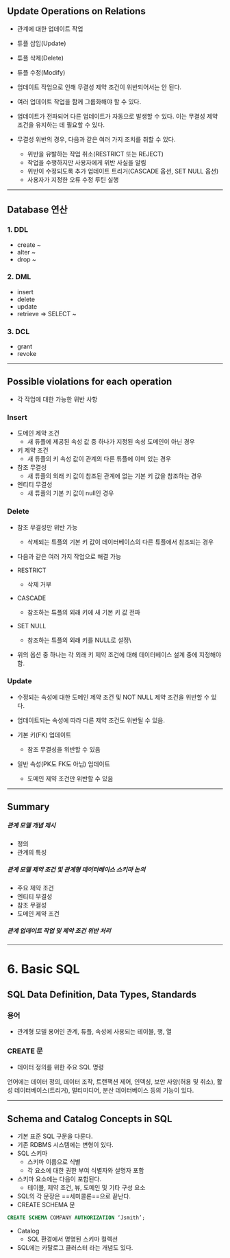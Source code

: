 ## Update Operations on Relations
- 관계에 대한 업데이트 작업

- 튜플 삽입(Update)
- 튜플 삭제(Delete)
- 튜플 수정(Modify)
- 업데이트 작업으로 인해 무결성 제약 조건이 위반되어서는 안 된다.
- 여러 업데이트 작업을 함께 그룹화해야 할 수 있다.
- 업데이트가 전파되어 다른 업데이트가 자동으로 발생할 수 있다. 이는 무결성 제약 조건을 유지하는 데 필요할 수 있다.

- 무결성 위반의 경우, 다음과 같은 여러 가지 조치를 취할 수 있다.
	- 위반을 유발하는 작업 취소(RESTRICT 또는 REJECT)
	- 작업을 수행하지만 사용자에게 위반 사실을 알림
	- 위반이 수정되도록 추가 업데이트 트리거(CASCADE 옵션, SET NULL 옵션)
	- 사용자가 지정한 오류 수정 루틴 실행

---
## Database 연산
### 1. DDL
- create ~
- alter ~
- drop ~

### 2. DML
- insert
- delete
- update
- retrieve => SELECT ~

### 3. DCL
- grant
- revoke

---
## Possible violations for each operation
- 각 작업에 대한 가능한 위반 사항

### Insert
- 도메인 제약 조건
	- 새 튜플에 제공된 속성 값 중 하나가 지정된 속성 도메인이 아닌 경우
- 키 제약 조건
	- 새 튜플의 키 속성 값이 관계의 다른 튜플에 이미 있는 경우
- 참조 무결성
	- 새 튜플의 외래 키 값이 참조된 관계에 없는 기본 키 값을 참조하는 경우
- 엔티티 무결성
	- 새 튜플의 기본 키 값이 null인 경우

### Delete
- 참조 무결성만 위반 가능
	- 삭제되는 튜플의 기본 키 값이 데이터베이스의 다른 튜플에서 참조되는 경우

- 다음과 같은 여러 가지 작업으로 해결 가능
- RESTRICT
	- 삭제 거부
- CASCADE
	- 참조하는 튜플의 외래 키에 새 기본 키 값 전파
- SET NULL
	- 참조하는 튜플의 외래 키를 NULL로 설정\

- 위의 옵션 중 하나는 각 외래 키 제약 조건에 대해 데이터베이스 설계 중에 지정해야 함.

### Update
- 수정되는 속성에 대한 도메인 제약 조건 및 NOT NULL 제약 조건을 위반할 수 있다.

- 업데이트되는 속성에 따라 다른 제약 조건도 위반될 수 있음.
- 기본 키(FK) 업데이트
	- 참조 무결성을 위반할 수 있음
- 일반 속성(PK도 FK도 아님) 업데이트
	- 도메인 제약 조건만 위반할 수 있음

---
## Summary
##### 관계 모델 개념 제시
- 정의
- 관계의 특성

##### 관계 모델 제약 조건 및 관계형 데이터베이스 스키마 논의
- 주요 제약 조건
- 엔티티 무결성
- 참조 무결성
- 도메인 제약 조건

##### 관계 업데이트 작업 및 제약 조건 위반 처리

---
# 6. Basic SQL
## SQL Data Definition, Data Types, Standards
### 용어
- 관계형 모델 용어인 관계, 튜플, 속성에 사용되는 테이블, 행, 열

### CREATE 문
- 데이터 정의를 위한 주요 SQL 명령

언어에는 데이터 정의, 데이터 조작, 트랜잭션 제어, 인덱싱, 보안 사양(허용 및 취소), 활성 데이터베이스(트리거), 멀티미디어, 분산 데이터베이스 등의 기능이 있다.

---
## Schema and Catalog Concepts in SQL
- 기본 표준 SQL 구문을 다룬다.
- 기존 RDBMS 시스템에는 변형이 있다.
- SQL 스키마
	- 스키마 이름으로 식별
	- 각 요소에 대한 권한 부여 식별자와 설명자 포함
- 스키마 요소에는 다음이 포함된다.
	- 테이블, 제약 조건, 뷰, 도메인 및 기타 구성 요소
- SQL의 각 문장은 ==세미콜론==으로 끝난다.
- CREATE SCHEMA 문
```SQL
CREATE SCHEMA COMPANY AUTHORIZATION ‘Jsmith’;
```
- Catalog
	- SQL 환경에서 명명된 스키마 컬렉션
- SQL에는 카탈로그 클러스터 라는 개념도 있다.

